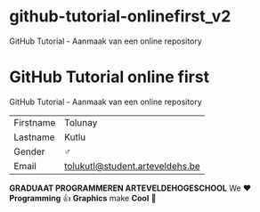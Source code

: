 # github-tutorial-onlinefirst_v2
GitHub Tutorial - Aanmaak van een online repository
# GitHub Tutorial online first

GitHub Tutorial - Aanmaak van een online repository

|           |                                |
| --------- | ------------------------------ |
| Firstname | Tolunay                       |
| Lastname  | Kutlu          |
| Gender    | :male_sign:                    |
| Email     | tolukutl@student.arteveldehs.be |

**GRADUAAT PROGRAMMEREN ARTEVELDEHOGESCHOOL**
We :heart: **Programming** :thumbsup: **Graphics** make **Cool** :poop: